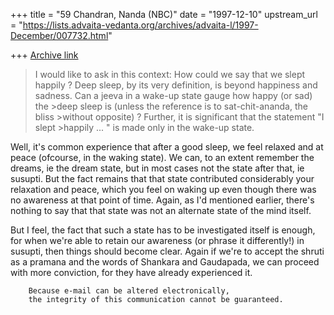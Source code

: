 +++
title = "59 Chandran, Nanda (NBC)"
date = "1997-12-10"
upstream_url = "https://lists.advaita-vedanta.org/archives/advaita-l/1997-December/007732.html"

+++
[Archive link](https://lists.advaita-vedanta.org/archives/advaita-l/1997-December/007732.html)

>I would like to ask in this context: How could we say that we slept
>happily ? Deep sleep, by its very definition, is beyond happiness and
>sadness. Can a jeeva in a wake-up state gauge how happy (or sad) the >deep
sleep is (unless the reference is to sat-chit-ananda, the bliss >without
opposite) ? Further, it is significant that the statement "I slept >happily
... " is made only in the wake-up state.

Well, it's common experience that after a good sleep, we feel relaxed and at
peace (ofcourse, in the waking state). We can, to an extent remember the
dreams, ie the dream state, but in most cases not the state after that, ie
susupti. But the fact remains that that state contributed considerably your
relaxation and peace, which you feel on waking up even though there was no
awareness at that point of time. Again, as I'd mentioned earlier, there's
nothing to say that that state was not an alternate state of the mind
itself.

But I feel, the fact that such a state has to be investigated itself is
enough, for when we're able to retain our awareness (or phrase it
differently!) in susupti, then things should become clear. Again if we're to
accept the shruti as a pramana and the words of Shankara and Gaudapada, we
can proceed with more conviction, for they have already experienced it.

        Because e-mail can be altered electronically,
        the integrity of this communication cannot be guaranteed.

